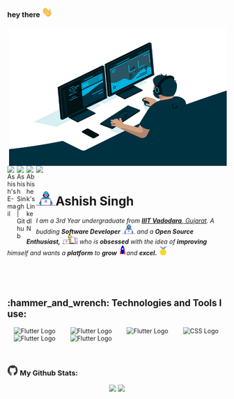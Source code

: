 ### hey there <img src="./assets/hi.gif" width="25px">

<img align="right" alt="GIF" src="./assets/programmer-1.gif" width="500" height="320" />

<!-- <img align="right" alt="GIF" src="./assets/prorammer-2.gif" width="512" height="384" /> -->

<a href="ashish.k.singh1001@gmail.com">
  <img align="left" alt="Ashish's E-mail" width="22px" src="https://cdn.worldvectorlogo.com/logos/gmail-icon-2.svg" />
</a>
<a href="https://github.com/AshishSingh2001">
  <img align="left" alt="Ashish Singh | Github" width="22px" src="https://cdn.worldvectorlogo.com/logos/github-icon-1.svg" />
</a>
<a href="https://www.linkedin.com/in/ashishsingh2001/">
  <img align="left" alt="Abhishek's LinkedIN" width="22px" src="https://cdn.worldvectorlogo.com/logos/linkedin-icon-2.svg" />
</a>

![](https://komarev.com/ghpvc/?username=AshishSingh2001&label=Visitors)

# <img src="./assets/Developer.gif" width="45px">Ashish Singh&nbsp;

<!-- About Me Section -->
<p>
  <em>
    I am a 3rd Year undergraduate from <a href="https://www.iiitv.ac.in/"> <b>IIIT Vadodara</b>, Gujarat</a>.  
    A budding <b>Software Developer</b> <img src="./assets/Developer.gif" width="30px"> and a <b>Open Source Enthusiast,</b>&nbsp;<img src="./assets/Designer.gif" width="36px">  who is <b>obsessed</b>
    with the idea of <b>improving</b> himself and wants a <b>platform</b> to 
    <b>grow</b> <img src="./assets/Rocket.gif" width="18px">and 
    <b>excel.</b> <img src="./assets/Medal.gif" width="20px">
  </em>  
</p>

<br><br><br>

<!-- Technologies and Tools Section -->
<h2 align="left">:hammer_and_wrench: Technologies and Tools I use:</h2>
<p align="left"> 
  <img src="https://cdn.worldvectorlogo.com/logos/flutter.svg" alt="Flutter Logo" width="50" height="50" hspace="15"/>
  <img src="https://cdn.worldvectorlogo.com/logos/nodejs-icon.svg" alt="Flutter Logo" width="50" height="50" hspace="15"/>
  <img src="https://cdn.worldvectorlogo.com/logos/c.svg" alt="Flutter Logo" width="50" height="50" hspace="15"/>
  <img src="https://cdn.worldvectorlogo.com/logos/css3.svg" alt="CSS Logo" width="50" height="50" hspace="15"/>
  <img src="https://cdn.worldvectorlogo.com/logos/mysql-6.svg" alt="Flutter Logo" width="50" height="50" hspace="15"/>
  <img src="https://cdn.worldvectorlogo.com/logos/git-icon.svg" alt="Flutter Logo" width="50" height="50" hspace="15"/>
</p>
<br>

### <img src='./assets/github-wavy.gif' width='25px'> My Github Stats:

<p align="center">
  
<!-- Github Stats + Top Langs -->
  
<!--   <img height="180em" width="456em" src="https://github-readme-stats.vercel.app/api?username=AshishSingh2001&show_icons=true&hide_border=true"/>
  <img height="180em" width="331em" src="https://github-readme-stats.vercel.app/api/top-langs/?username=AshishSingh2001&layout=compact&langs_count=8"/> -->

<!-- Github Stats + Streaks -->

  <img src = "https://github-readme-stats.vercel.app/api?username=AshishSingh2001&show_icons=true&theme=bear" width = 400>
  <img src = "https://github-readme-streak-stats.herokuapp.com?user=AshishSingh2001&theme=dark&hide_border=true" width = 400>
  
</p>

<!--
**AshishSingh2001/AshishSingh2001** is a ✨ _special_ ✨ repository because its `README.md` (this file) appears on your GitHub profile.

Here are some ideas to get you started:

- 🔭 I’m currently working on ...
- 🌱 I’m currently learning ...
- 👯 I’m looking to collaborate on ...
- 🤔 I’m looking for help with ...
- 💬 Ask me about ...
- 📫 How to reach me: ...
- 😄 Pronouns: ...
- ⚡ Fun fact: ...
-->
